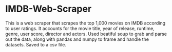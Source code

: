 # IMDB-Web-Scraper

This is a web scraper that scrapes the top 1,000 movies on IMDB according to user ratings. It accounts for the movie title, year of release, runtime,  genre, user score, director and actors. Used beatiful soup to grab and parse out the data, along with pandas and numpy to frame and handle the datasets. Saved to a csv file.
